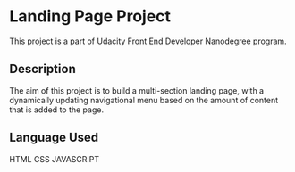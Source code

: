# Landing Page Project 
This project is a part of Udacity Front End Developer Nanodegree program.

## Description
The aim of this project is to build a multi-section landing page, with a dynamically updating navigational menu based on the amount of content that is added to the page.


## Language Used
HTML
CSS
JAVASCRIPT


